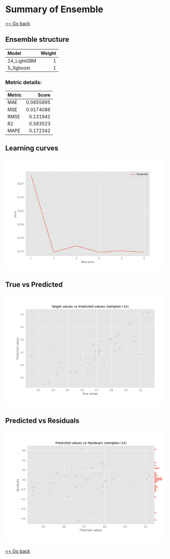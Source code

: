 # Summary of Ensemble

[<< Go back](../README.md)


## Ensemble structure
| Model       |   Weight |
|:------------|---------:|
| 14_LightGBM |        1 |
| 5_Xgboost   |        1 |

### Metric details:
| Metric   |     Score |
|:---------|----------:|
| MAE      | 0.0855895 |
| MSE      | 0.0174086 |
| RMSE     | 0.131942  |
| R2       | 0.583523  |
| MAPE     | 0.172342  |



## Learning curves
![Learning curves](learning_curves.png)
## True vs Predicted

![True vs Predicted](true_vs_predicted.png)


## Predicted vs Residuals

![Predicted vs Residuals](predicted_vs_residuals.png)



[<< Go back](../README.md)
